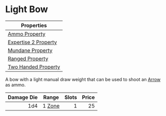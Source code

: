# Light Bow

| Properties                                                                 |
| -------------------------------------------------------------------------- |
| [Ammo Property](../../Weapon%20Properties/Ammo%20Property.md)                 |
| [Expertise 2 Property](../../Weapon%20Properties/Expertise%20X%20Property.md) |
| [Mundane Property](../../Material%20Properties/Mundane%20Property.md)   |
| [Ranged Property](../../Weapon%20Properties/Ranged%20Property.md)             |
| [Two Handed Property](../../Weapon%20Properties/Two%20Handed%20Property.md)   |

A bow with a light manual draw weight that can be used to shoot an [Arrow](../Ammo/Arrow.md) as ammo.

| Damage Die | Range                                                          | Slots | Price |
| ---------: | -------------------------------------------------------------- | ----: | ----: |
|        1d4 | 1 [Zone](../../../Game%20Procedures/Core%20Procedures/Zone.md) |     1 |    25 |
